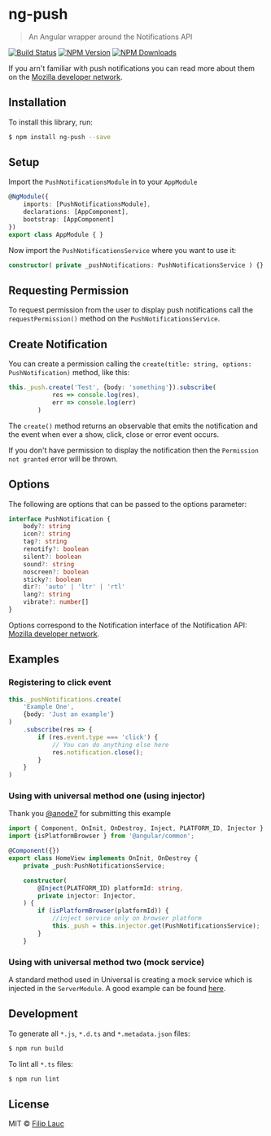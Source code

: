 # ng-push

> An Angular wrapper around the Notifications API

[![Build Status](https://travis-ci.org/flauc/ng-push.svg?branch=master)](https://travis-ci.org/flauc/ng-push)
[![NPM Version](https://img.shields.io/npm/v/ng-push.svg)](https://www.npmjs.com/package/ng-push)
[![NPM Downloads](https://img.shields.io/npm/dt/ng-push.svg)](https://www.npmjs.com/package/ng-push)

If you arn't familiar with push notifications you can read more about them on the [Mozilla developer network](https://developer.mozilla.org/en-US/docs/Web/API/Notification).

## Installation

To install this library, run:

```bash
$ npm install ng-push --save
```

## Setup

Import the `PushNotificationsModule` in to your `AppModule`
```ts
@NgModule({
    imports: [PushNotificationsModule],
    declarations: [AppComponent],
    bootstrap: [AppComponent]
})
export class AppModule { }
```

Now import the `PushNotificationsService` where you want to use it: 

```ts
constructor( private _pushNotifications: PushNotificationsService ) {}
```

## Requesting Permission

To request permission from the user to display push notifications call the `requestPermission()` method on the `PushNotificationsService`.

## Create Notification

You can create a permission calling the `create(title: string, options: PushNotification)` method, like this: 

```ts
this._push.create('Test', {body: 'something'}).subscribe(
            res => console.log(res),
            err => console.log(err)
        )
```

The `create()` method returns an observable that emits the notification and the event when ever a show, click, close or error event occurs.

If you don't have permission to display the notification then the `Permission not granted` error will be thrown.

## Options

The following are options that can be passed to the options parameter: 

```ts
interface PushNotification {
    body?: string
    icon?: string
    tag?: string
    renotify?: boolean
    silent?: boolean
    sound?: string
    noscreen?: boolean
    sticky?: boolean
    dir?: 'auto' | 'ltr' | 'rtl'
    lang?: string
    vibrate?: number[]
}
```

Options correspond to the Notification interface of the Notification API:
[Mozilla developer network](https://developer.mozilla.org/en-US/docs/Web/API/Notification).

## Examples

### Registering to click event

```ts
this._pushNotifications.create(
    'Example One',
    {body: 'Just an example'}
)
    .subscribe(res => {
        if (res.event.type === 'click') {
            // You can do anything else here
            res.notification.close();
        }
    }
)
```

### Using with universal method one (using injector)

Thank you [@anode7](https://github.com/anode7) for submitting this example

```ts
import { Component, OnInit, OnDestroy, Inject, PLATFORM_ID, Injector } from '@angular/core';
import {isPlatformBrowser } from '@angular/common';

@Component({})
export class HomeView implements OnInit, OnDestroy {
    private _push:PushNotificationsService;

    constructor(
        @Inject(PLATFORM_ID) platformId: string,
        private injector: Injector,
    ) {
        if (isPlatformBrowser(platformId)) {
            //inject service only on browser platform
            this._push = this.injector.get(PushNotificationsService);
        }
    }
```

### Using with universal method two (mock service)

A standard method used in Universal is creating a mock service which is injected in the `ServerModule`. A good example can be found [here](https://github.com/angular/universal-starter/issues/148).

## Development

To generate all `*.js`, `*.d.ts` and `*.metadata.json` files:

```bash
$ npm run build
```

To lint all `*.ts` files:

```bash
$ npm run lint
```

## License

MIT © [Filip Lauc](mailto:filip.lauc93@gmail.com)
